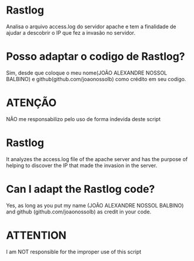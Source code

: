 # Rastlog
Analisa o arquivo access.log do servidor apache e tem a finalidade de ajudar a descobrir o IP que fez a invasão no servidor.


# Posso adaptar o codigo de Rastlog?
Sim, desde que coloque o meu nome(JOÃO ALEXANDRE NOSSOL BALBINO) e github(github.com/joaonossolb) como crédito em seu codigo.

# ATENÇÃO
NÃO me responsabilizo pelo uso de forma indevida deste script



# Rastlog
It analyzes the access.log file of the apache server and has the purpose of helping to discover the IP that made the invasion in the server.


# Can I adapt the Rastlog code?
Yes, as long as you put my name (JOÃO ALEXANDRE NOSSOL BALBINO) and github (github.com/joaonossolb) as credit in your code.

# ATTENTION
I am NOT responsible for the improper use of this script
